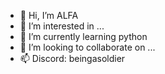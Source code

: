 - 👋 Hi, I’m ALFA
- 👀 I’m interested in ...
- 🌱 I’m currently learning python
- 💞️ I’m looking to collaborate on ...
- 📫 Discord: beingasoldier 

<!---
fozyalfa/fozyalfa is a ✨ special ✨ repository because its `README.md` (this file) appears on your GitHub profile.
You can click the Preview link to take a look at your changes.
--->
